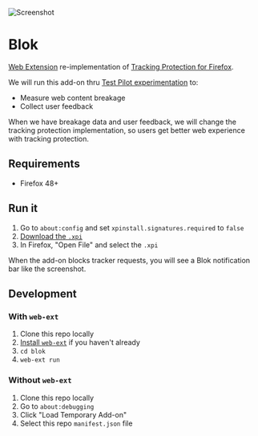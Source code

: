 ![Screenshot](https://raw.githubusercontent.com/groovecoder/blok/master/img/screenshot.png)
# Blok
[Web Extension](https://developer.mozilla.org/en-US/Add-ons/WebExtensions/) re-implementation of [Tracking Protection for Firefox](https://support.mozilla.org/en-US/kb/tracking-protection-pbm).

We will run this add-on thru [Test Pilot experimentation](https://testpilot.firefox.com/experiments) to:

* Measure web content breakage
* Collect user feedback

When we have breakage data and user feedback, we will change the tracking protection implementation, so users get better web experience with tracking protection.

## Requirements

* Firefox 48+

## Run it

1. Go to `about:config` and set `xpinstall.signatures.required` to `false`
2. [Download the `.xpi`](https://github.com/mozilla/blok/raw/master/web-ext-artifacts/blok-0.1.xpi)
3. In Firefox, "Open File" and select the `.xpi`

When the add-on blocks tracker requests, you will see a Blok notification bar
like the screenshot.

## Development

### With `web-ext`

1. Clone this repo locally
2. [Install `web-ext`](https://github.com/mozilla/web-ext/#documentation) if
   you haven't already
3. `cd blok`
4. `web-ext run`
    

### Without `web-ext`

1. Clone this repo locally
2. Go to `about:debugging`
3. Click "Load Temporary Add-on"
4. Select this repo `manifest.json` file
